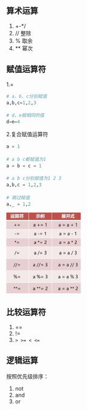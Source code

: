 

## 算术运算

1. +-*/
2. // 整除
3. % 取余
4. ** 幂次



## 赋值运算符
1.=

~~~python
# a、b、c分别赋值
a,b,c=1,2,3

# d、e赋相同的值
d=e=4
~~~

2.复合赋值运算符

~~~python
a = 1

# a b c都赋值为1
a = b = c = 1

# a b c分别赋值为1 2 3 
a,b,c = 1,2,3

# 跳过赋值 
a,_ = 1,2
~~~

<img src="./3.运算符.assets/image-20240606160958105.png" alt="image-20240606160958105" style="zoom:50%;" />

## 比较运算符

1. ==
2. !=
3. `> >= < <=`



## 逻辑运算

按照优先级排序：

1. not
2. and
3. or